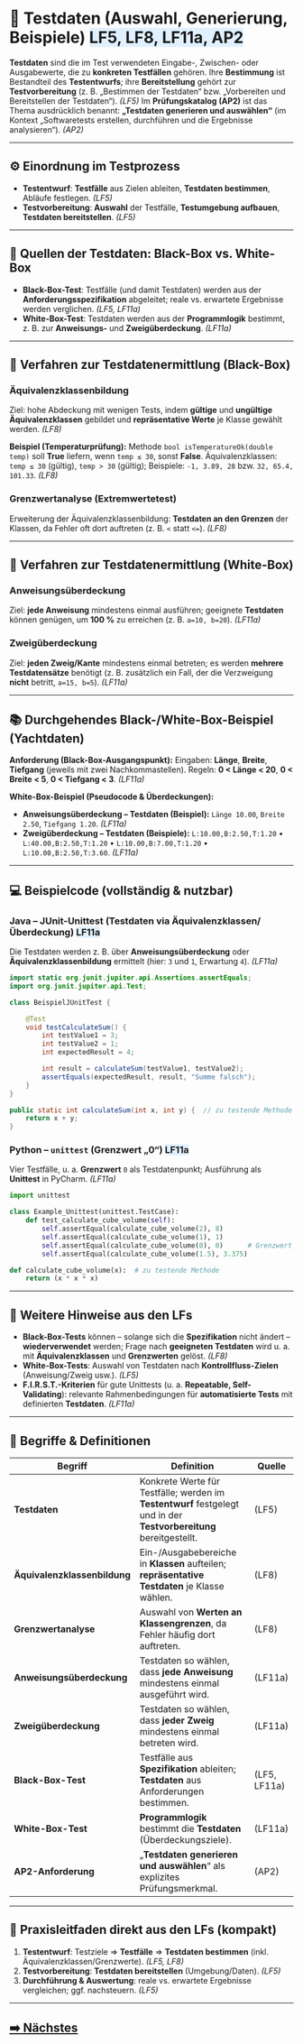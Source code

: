 # 🧪 Testdaten (Auswahl, Generierung, Beispiele) <span style="background:#e0f0ff;">LF5, LF8, LF11a, AP2</span>

**Testdaten** sind die im Test verwendeten Eingabe-, Zwischen- oder Ausgabewerte, die zu **konkreten Testfällen** gehören. Ihre **Bestimmung** ist Bestandteil des **Testentwurfs**; ihre **Bereitstellung** gehört zur **Testvorbereitung** (z. B. „Bestimmen der Testdaten“ bzw. „Vorbereiten und Bereitstellen der Testdaten“). *(LF5)*
Im **Prüfungskatalog (AP2)** ist das Thema ausdrücklich benannt: **„Testdaten generieren und auswählen“** (im Kontext „Softwaretests erstellen, durchführen und die Ergebnisse analysieren“). *(AP2)* 

---

## ⚙️ Einordnung im Testprozess

* **Testentwurf**: **Testfälle** aus Zielen ableiten, **Testdaten bestimmen**, Abläufe festlegen. *(LF5)* 
* **Testvorbereitung**: **Auswahl** der Testfälle, **Testumgebung aufbauen**, **Testdaten bereitstellen**. *(LF5)* 

---

## 🧭 Quellen der Testdaten: Black-Box vs. White-Box

* **Black-Box-Test**: Testfälle (und damit Testdaten) werden aus der **Anforderungsspezifikation** abgeleitet; reale vs. erwartete Ergebnisse werden verglichen. *(LF5, LF11a)*
* **White-Box-Test**: Testdaten werden aus der **Programmlogik** bestimmt, z. B. zur **Anweisungs-** und **Zweigüberdeckung**. *(LF11a)* 

---

## 🎯 Verfahren zur **Testdatenermittlung** (Black-Box)

### Äquivalenzklassenbildung

Ziel: hohe Abdeckung mit wenigen Tests, indem **gültige** und **ungültige** **Äquivalenzklassen** gebildet und **repräsentative Werte** je Klasse gewählt werden. *(LF8)* 

**Beispiel (Temperaturprüfung):**
Methode `bool isTemperatureOk(double temp)` soll **True** liefern, wenn `temp ≤ 30`, sonst **False**.
Äquivalenzklassen: `temp ≤ 30` (gültig), `temp > 30` (gültig); Beispiele: `-1, 3.89, 28` bzw. `32, 65.4, 101.33`. *(LF8)* 

### Grenzwertanalyse (Extremwertetest)

Erweiterung der Äquivalenzklassenbildung: **Testdaten an den Grenzen** der Klassen, da Fehler oft dort auftreten (z. B. `<` statt `<=`). *(LF8)* 

---

## 🧩 Verfahren zur **Testdatenermittlung** (White-Box)

### Anweisungsüberdeckung

Ziel: **jede Anweisung** mindestens einmal ausführen; geeignete **Testdaten** können genügen, um **100 %** zu erreichen (z. B. `a=10, b=20`). *(LF11a)* 

### Zweigüberdeckung

Ziel: **jeden Zweig/Kante** mindestens einmal betreten; es werden **mehrere** **Testdatensätze** benötigt (z. B. zusätzlich ein Fall, der die Verzweigung **nicht** betritt, `a=15, b=5`). *(LF11a)* 

---

## 📚 Durchgehendes Black-/White-Box-Beispiel (Yachtdaten)

**Anforderung (Black-Box-Ausgangspunkt):**
Eingaben: **Länge**, **Breite**, **Tiefgang** (jeweils mit zwei Nachkommastellen). Regeln: **0 < Länge < 20**, **0 < Breite < 5**, **0 < Tiefgang < 3**. *(LF11a)* 

**White-Box-Beispiel (Pseudocode & Überdeckungen):**

* **Anweisungsüberdeckung – Testdaten (Beispiel):** `Länge 10.00`, `Breite 2.50`, `Tiefgang 1.20`. *(LF11a)* 
* **Zweigüberdeckung – Testdaten (Beispiele):**
  `L:10.00,B:2.50,T:1.20` • `L:40.00,B:2.50,T:1.20` • `L:10.00,B:7.00,T:1.20` • `L:10.00,B:2.50,T:3.60`. *(LF11a)* 

---

## 💻 Beispielcode (vollständig & nutzbar)

### Java – JUnit-Unittest (Testdaten via Äquivalenzklassen/Überdeckung) <span style="background:#e0f0ff;">LF11a</span>

Die Testdaten werden z. B. über **Anweisungsüberdeckung** oder **Äquivalenzklassenbildung** ermittelt (hier: `3` und `1`, Erwartung `4`). *(LF11a)*

```java
import static org.junit.jupiter.api.Assertions.assertEquals;
import org.junit.jupiter.api.Test;

class BeispielJUnitTest {

    @Test
    void testCalculateSum() {
        int testValue1 = 3;
        int testValue2 = 1;
        int expectedResult = 4;

        int result = calculateSum(testValue1, testValue2);
        assertEquals(expectedResult, result, "Summe falsch");
    }
}

public static int calculateSum(int x, int y) {  // zu testende Methode
    return x + y;
}
```

### Python – `unittest` (Grenzwert „0“) <span style="background:#e0f0ff;">LF11a</span>

Vier Testfälle, u. a. **Grenzwert** `0` als Testdatenpunkt; Ausführung als **Unittest** in PyCharm. *(LF11a)* 

```python
import unittest

class Example_Unittest(unittest.TestCase):
    def test_calculate_cube_volume(self):
        self.assertEqual(calculate_cube_volume(2), 8)
        self.assertEqual(calculate_cube_volume(1), 1)
        self.assertEqual(calculate_cube_volume(0), 0)      # Grenzwert
        self.assertEqual(calculate_cube_volume(1.5), 3.375)

def calculate_cube_volume(x):  # zu testende Methode
    return (x * x * x)
```

---

## 🧪 Weitere Hinweise aus den LFs

* **Black-Box-Tests** können – solange sich die **Spezifikation** nicht ändert – **wiederverwendet** werden; Frage nach **geeigneten Testdaten** wird u. a. mit **Äquivalenzklassen** und **Grenzwerten** gelöst. *(LF8)* 
* **White-Box-Tests**: Auswahl von Testdaten nach **Kontrollfluss-Zielen** (Anweisung/Zweig usw.). *(LF5)* 
* **F.I.R.S.T.-Kriterien** für gute Unittests (u. a. **Repeatable, Self-Validating**): relevante Rahmenbedingungen für **automatisierte Tests** mit definierten **Testdaten**. *(LF11a)* 

---

## 📖 Begriffe & Definitionen

| Begriff                      | Definition                                                                                                         | Quelle       |
| ---------------------------- | ------------------------------------------------------------------------------------------------------------------ | ------------ |
| **Testdaten**                | Konkrete Werte für Testfälle; werden im **Testentwurf** festgelegt und in der **Testvorbereitung** bereitgestellt. | (LF5)        |
| **Äquivalenzklassenbildung** | Ein-/Ausgabebereiche in **Klassen** aufteilen; **repräsentative Testdaten** je Klasse wählen.                      | (LF8)        |
| **Grenzwertanalyse**         | Auswahl von **Werten an Klassengrenzen**, da Fehler häufig dort auftreten.                                         | (LF8)        |
| **Anweisungsüberdeckung**    | Testdaten so wählen, dass **jede Anweisung** mindestens einmal ausgeführt wird.                                    | (LF11a)      |
| **Zweigüberdeckung**         | Testdaten so wählen, dass **jeder Zweig** mindestens einmal betreten wird.                                         | (LF11a)      |
| **Black-Box-Test**           | Testfälle aus **Spezifikation** ableiten; **Testdaten** aus Anforderungen bestimmen.                               | (LF5, LF11a) |
| **White-Box-Test**           | **Programmlogik** bestimmt die **Testdaten** (Überdeckungsziele).                                                  | (LF11a)      |
| **AP2-Anforderung**          | „**Testdaten generieren und auswählen**“ als explizites Prüfungsmerkmal.                                           | (AP2)        |

---

## 🔧 Praxisleitfaden direkt aus den LFs (kompakt)

1. **Testentwurf**: Testziele ⇒ **Testfälle** ⇒ **Testdaten bestimmen** (inkl. Äquivalenzklassen/Grenzwerte). *(LF5, LF8)*
2. **Testvorbereitung**: **Testdaten bereitstellen** (Umgebung/Daten). *(LF5)* 
3. **Durchführung & Auswertung**: reale vs. erwartete Ergebnisse vergleichen; ggf. nachsteuern. *(LF5)* 



---

## [➡️ Nächstes](./4-Komponententests-und-Integrationstests.md)